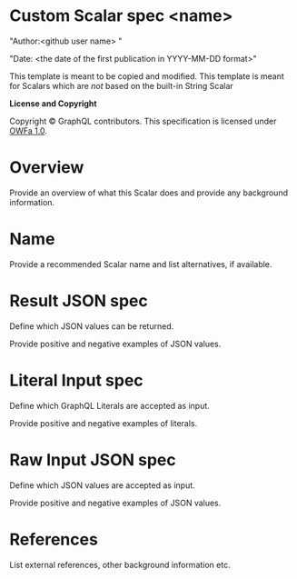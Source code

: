 # Custom Scalar spec \<name\>

"Author:\<github user name\> "

"Date: \<the date of the first publication in YYYY-MM-DD format\>"

This template is meant to be copied and modified. This template is meant for
Scalars which are _not_ based on the built-in String Scalar

**License and Copyright**

Copyright © GraphQL contributors. This specification is licensed under
[OWFa 1.0](https://www.openwebfoundation.org/the-agreements/the-owf-1-0-agreements-granted-claims/owfa-1-0).

# Overview

Provide an overview of what this Scalar does and provide any background
information.

# Name

Provide a recommended Scalar name and list alternatives, if available.

# Result JSON spec

Define which JSON values can be returned.

Provide positive and negative examples of JSON values.

# Literal Input spec

Define which GraphQL Literals are accepted as input.

Provide positive and negative examples of literals.

# Raw Input JSON spec

Define which JSON values are accepted as input.

Provide positive and negative examples of JSON values.

# References

List external references, other background information etc.
